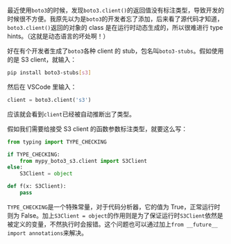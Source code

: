 最近使用`boto3`的时候，发现`boto3.client()`的返回值没有标注类型，导致开发的时候很不方便。我原先以为是`boto3`的开发者忘了添加，后来看了源代码才知道，`boto3.client()`返回的对象的 class 是在运行时动态生成的，所以很难进行 type hints。（这就是动态语言的坏处啊！）

好在有个开发者生成了`boto3`各种 client 的 stub，包名叫`boto3-stubs`。假如使用的是 S3 client，就输入：

```sh
pip install boto3-stubs[s3]
```

然后在 VSCode 里输入：

```python
client = boto3.client('s3')
```

应该就会看到`client`已经被自动推断出了类型。

假如我们需要给接受 S3 client 的函数参数标注类型，就要这么写：

```python
from typing import TYPE_CHECKING

if TYPE_CHECKING:
    from mypy_boto3_s3.client import S3Client
else:
    S3Client = object

def f(x: S3Client):
    pass
```

`TYPE_CHECKING`是一个特殊常量，对于代码分析器，它的值为 True，正常运行时则为 False。加上`S3Client = object`的作用则是为了保证运行时`S3Client`依然是被定义的变量，不然执行时会报错。这个问题也可以通过加上`from __future__ import annotations`来解决。
